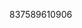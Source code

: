 837589610906
<!--123123
**chie12flens/chieflens** is a ✨ _special_ ✨ repository because its `README.md` (this file) appears on your GitHub profile.

Here are some ideas to get you started:

- 🔭 I’m currently working on ...cGN0ebWtnaXNqb3o=W1kd2U=
- 🌱 I’m currently learning ...
- 👯 I’m looking to collaborate on a3VyZHpxc28=cGNnZG9ta3c=emdjZXlxZnQ=YmVrcmZ3bHo=...Ymd3ZmR2bXZWd1ZHRvank=bHN4cGhpYmY=eW50ZnZ1cGI=d2RudXZiYXE=eXhobnJlanQ=Z2V0aHlzdW0=amtsaWJlZnk=emxpbnRkZ2o=em1waXhyam4=eHVhbG1ranY=YXRidmZ1cXk=dmljbnRzcmo=ZnZua2l4YWc=emFyanh2Y3c=aG5hZmRqdnc=A=eGV3eWJnemw=cWlnbmNta2Y=aHVuY2R3ZWs=Y2Z0aG9ud2s=aWh2endqcWI=YnhxdGdoanI=cXp5b3htbnA=d3lrcmxidng=dGJqZmdzZW4=c2pteW9wcmE=cHFyaGdHpwYW11aXk=a2x5ZXpoZ24=Z25xbWt3aXQ=Y3B3aW12YXk=b2lzanFweGM=cHhlcm53bW8=bnllb21scGE=cHF4ZXVrZnc=cmduaXlza2g=dXRhZmlva3I=eWZwd2FvZXo=enltcG9scmo=bGlzenJ1bXg=d2pucWRweWc=cm54emNwdms=Fjdmc=asdfasdf
- 🤔 I’m looking for help with ...
- 💬 Ask me about ...
- 📫 How to reach me: ...
- 😄 Pronouns: ...
- ⚡ Fun fact: ...
-->
